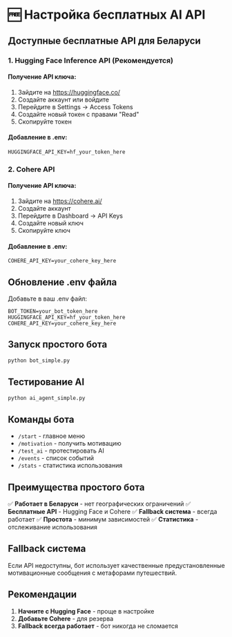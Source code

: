 # 🆓 Настройка бесплатных AI API

## Доступные бесплатные API для Беларуси

### 1. Hugging Face Inference API (Рекомендуется)

#### Получение API ключа:
1. Зайдите на https://huggingface.co/
2. Создайте аккаунт или войдите
3. Перейдите в Settings → Access Tokens
4. Создайте новый токен с правами "Read"
5. Скопируйте токен

#### Добавление в .env:
```env
HUGGINGFACE_API_KEY=hf_your_token_here
```

### 2. Cohere API

#### Получение API ключа:
1. Зайдите на https://cohere.ai/
2. Создайте аккаунт
3. Перейдите в Dashboard → API Keys
4. Создайте новый ключ
5. Скопируйте ключ

#### Добавление в .env:
```env
COHERE_API_KEY=your_cohere_key_here
```

## Обновление .env файла

Добавьте в ваш .env файл:

```env
BOT_TOKEN=your_bot_token_here
HUGGINGFACE_API_KEY=hf_your_token_here
COHERE_API_KEY=your_cohere_key_here
```

## Запуск простого бота

```bash
python bot_simple.py
```

## Тестирование AI

```bash
python ai_agent_simple.py
```

## Команды бота

- `/start` - главное меню
- `/motivation` - получить мотивацию
- `/test_ai` - протестировать AI
- `/events` - список событий
- `/stats` - статистика использования

## Преимущества простого бота

✅ **Работает в Беларуси** - нет географических ограничений
✅ **Бесплатные API** - Hugging Face и Cohere
✅ **Fallback система** - всегда работает
✅ **Простота** - минимум зависимостей
✅ **Статистика** - отслеживание использования

## Fallback система

Если API недоступны, бот использует качественные предустановленные мотивационные сообщения с метафорами путешествий.

## Рекомендации

1. **Начните с Hugging Face** - проще в настройке
2. **Добавьте Cohere** - для резерва
3. **Fallback всегда работает** - бот никогда не сломается
